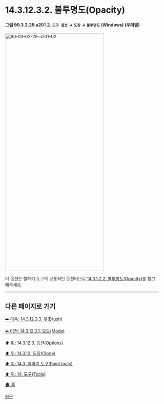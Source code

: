 # 14.3.12.3.2. 불투명도(Opacity)

<a id="90-03-02-29-a201-02"></a>

#### 그림 90.3.2.29.a201.2. `도구 옵션` → `도장` → `불투명도` (Windows) (우리말)
<img width="324" height="777" alt="90-03-02-29-a201-02" src="https://github.com/user-attachments/assets/a3c4c6be-31ae-4825-826e-8b3762a69403" />

이 옵션은 칠하기 도구의 공통적인 옵션이므로 [14.3.1.2.2. 불투명도(Opacity)](./14-03-01-02-02-opacity.md)를 참고해주세요.

***

## 다른 페이지로 가기

[➡️ 다음: 14.3.12.3.3. 붓(Brush)](./14-03-12-03-03-brush.md)

[⬅️ 이전: 14.3.12.3.1. 모드(Mode)](./14-03-12-03-01-mode.md)

[⬆️ 위: 14.3.12.3. 옵션(Options)](./14-03-12-03-00-options.md)

[⬆️ 위: 14.3.12. 도장(Clone)](./14-03-12-00-clone.md)

[⬆️ 위: 14.3. 칠하기 도구(Paint tools)](./14-03-00-paint_tools.md)

[⬆️ 위: 14. 도구(Tools)](./14-00-tools.md)

[🏠 홈](./00-home.md)

[원문](https://docs.gimp.org/2.10/ko/gimp-tool-clone.html#idm13735)